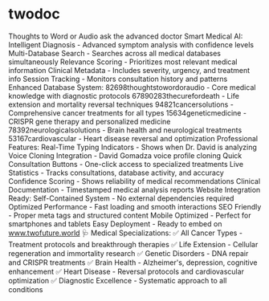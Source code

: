 # twodoc
Thoughts to Word or Audio ask the advanced doctor
Smart Medical AI:
Intelligent Diagnosis - Advanced symptom analysis with confidence levels
Multi-Database Search - Searches across all medical databases simultaneously
Relevance Scoring - Prioritizes most relevant medical information
Clinical Metadata - Includes severity, urgency, and treatment info
Session Tracking - Monitors consultation history and patterns
Enhanced Database System:
82698thoughtstowordoraudio - Core medical knowledge with diagnostic protocols
67890283thecurefordeath - Life extension and mortality reversal techniques
94821cancersolutions - Comprehensive cancer treatments for all types
15634geneticmedicine - CRISPR gene therapy and personalized medicine
78392neurologicalsolutions - Brain health and neurological treatments
53167cardiovascular - Heart disease reversal and optimization
Professional Features:
Real-Time Typing Indicators - Shows when Dr. David is analyzing
Voice Cloning Integration - David Gomadza voice profile cloning
Quick Consultation Buttons - One-click access to specialized treatments
Live Statistics - Tracks consultations, database activity, and accuracy
Confidence Scoring - Shows reliability of medical recommendations
Clinical Documentation - Timestamped medical analysis reports
Website Integration Ready:
Self-Contained System - No external dependencies required
Optimized Performance - Fast loading and smooth interactions
SEO Friendly - Proper meta tags and structured content
Mobile Optimized - Perfect for smartphones and tablets
Easy Deployment - Ready to embed on www.twofuture.world
🩺 Medical Specializations:
✅ All Cancer Types - Treatment protocols and breakthrough therapies
✅ Life Extension - Cellular regeneration and immortality research
✅ Genetic Disorders - DNA repair and CRISPR treatments
✅ Brain Health - Alzheimer's, depression, cognitive enhancement
✅ Heart Disease - Reversal protocols and cardiovascular optimization
✅ Diagnostic Excellence - Systematic approach to all conditions
